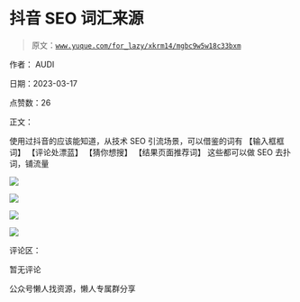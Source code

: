 # 抖音 SEO 词汇来源

> 原文：[`www.yuque.com/for_lazy/xkrm14/mgbc9w5w18c33bxm`](https://www.yuque.com/for_lazy/xkrm14/mgbc9w5w18c33bxm)



作者： AUDI



日期：2023-03-17



点赞数：26



正文：



使用过抖音的应该能知道，从技术 SEO 引流场景，可以借鉴的词有 【输入框框词】 【评论处漂蓝】 【猜你想搜】 【结果页面推荐词】 这些都可以做 SEO 去扑词，铺流量



![](img/b47e48570f357747d5b165d7857fdcfa.png)  

![](img/a02eab29492a45cef74ca6da7c9c2f0d.png)  

![](img/88d86793817373b7bd37d5c98f2134b5.png)  

![](img/967d7e0414a82ecb638b792541fd93a5.png)  

评论区：



暂无评论



公众号懒人找资源，懒人专属群分享

